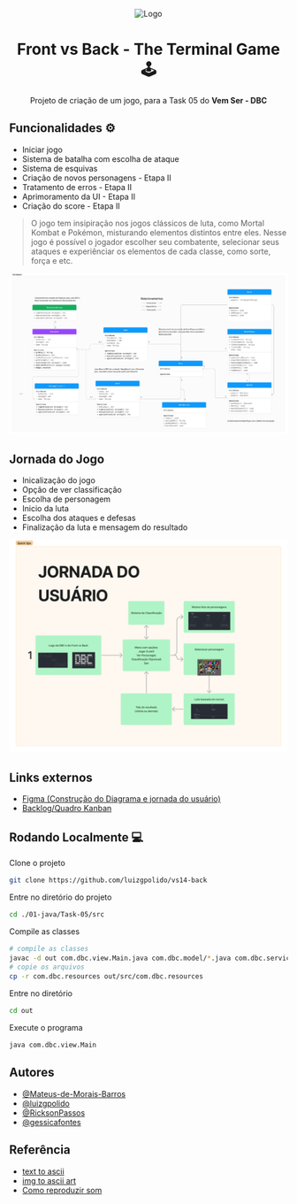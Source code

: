 <div align="center">

![Logo](https://vemser.dbccompany.com.br/vemser/captacao-front/static/media/logo-blue.dfa099c315b365b5480c.webp)


# Front vs Back - The Terminal Game 🕹️


Projeto de criação de um jogo, para a Task 05 do **Vem Ser - DBC**
</div>

## Funcionalidades ⚙️

- Iniciar jogo
- Sistema de batalha com escolha de ataque
- Sistema de esquivas
- Criação de novos personagens - Etapa II
- Tratamento de erros - Etapa II
- Aprimoramento da UI - Etapa II
- Criação do score - Etapa II

>O jogo tem insipiração nos jogos clássicos de luta, como Mortal Kombat e Pokémon, misturando elementos distintos entre eles.
> Nesse jogo é possível o jogador escolher seu combatente, selecionar seus ataques e experiênciar os elementos de cada classe, como sorte, força e etc. 

![Diagrama UML](src/resources/diagramauml.jpeg)

## Jornada do Jogo

- Inicalização do jogo
- Opção de ver classificação
- Escolha de personagem
- Inicio da luta
- Escolha dos ataques e defesas
- Finalização da luta e mensagem do resultado

![Jornada Usuario](src/resources/jornadausuario.png)


## Links externos
- [Figma (Construção do Diagrama e jornada do usuário)](https://www.figma.com/board/i6uQXNUFzZTE1JptWybVXd/Task-05---Front-Vs-Back?node-id=11-915&t=Q6HqUJTUV6ztv0Qt-0)
- [Backlog/Quadro Kanban](https://github.com/users/luizgpolido/projects/2/views/1)

## Rodando Localmente 💻

Clone o projeto

```bash
git clone https://github.com/luizgpolido/vs14-back
```

Entre no diretório do projeto

```bash
cd ./01-java/Task-05/src
```

Compile as classes 


```bash
# compile as classes
javac -d out com.dbc.view.Main.java com.dbc.model/*.java com.dbc.service/*.java
# copie os arquivos
cp -r com.dbc.resources out/src/com.dbc.resources
```

Entre no diretório
```bash
cd out
```
Execute o programa 
```bash
java com.dbc.view.Main
```

## Autores

- [@Mateus-de-Morais-Barros](https://github.com/Mateus-de-Morais-Barros)
- [@luizgpolido](https://www.github.com/luizgpolido)
- [@RicksonPassos](https://github.com/RicksonPassos)
- [@gessicafontes](https://github.com/gessicafontes)

## Referência

- [text to ascii](https://patorjk.com/software/taag/)
- [img to ascii art](https://manytools.org/hacker-tools/convert-images-to-ascii-art/go/)
- [Como reproduzir som](https://stackoverflow.com/questions/32347274/how-to-play-record-sound-on-from-a-javax-sound-sampled-line)

